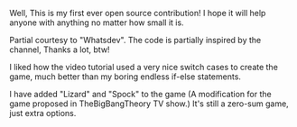 Well, This is my first ever open source contribution! I hope it will help anyone with anything no matter how small it is.


Partial courtesy to "Whatsdev". The code is partially inspired by the channel, Thanks a lot, btw!

I liked how the video tutorial used a very nice switch cases to create the game, much better than my boring endless if-else statements.

I have added "Lizard" and "Spock" to the game (A modification for the game proposed in TheBigBangTheory TV show.)
It's still a zero-sum game, just extra options.
